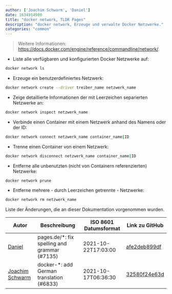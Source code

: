```yaml
---
author: ['Joachim Schwarm', 'Daniel']
date: 1634914980
title: "docker network, TLDR Pages"
description: "docker network, Erzeuge und verwalte Docker Netzwerke."
categories: "common"
---
```

> Weitere Informationen: <https://docs.docker.com/engine/reference/commandline/network/>.

- Liste alle verfügbaren und konfigurierten Docker Netzwerke auf:

```bash
docker network ls
```

- Erzeuge ein benutzerdefiniertes Netzwerk:

```bash
docker network create --driver treiber_name netzwerk_name
```

- Zeige detaillierte Informationen der mit Leerzeichen separierten Netzwerke an:

```bash
docker network inspect netzwerk_name
```

- Verbinde einen Container mit einem Netzwerk anhand des Namens oder der ID:

```bash
docker network connect netzwerk_name container_name|ID
```

- Trenne einen Container von einem Netzwerk:

```bash
docker network disconnect netzwerk_name container_name|ID
```

- Entferne alle unbenutzten (nicht von Containern referenzierten) Netzwerke:

```bash
docker network prune
```

- Entferne mehrere - durch Leerzeichen getrennte - Netzwerke:

```bash
docker network rm netzwerk_name
```
Liste der Änderungen, die an dieser Dokumentation vorgenommen wurden.


Autor | Beschreibung | ISO 8601 Datumsformat | Link zu GitHub
------|-----|-----|-----
[Daniel](mailto:71837281+darmiel@users.noreply.github.com) | pages.de/*: fix spelling and grammar (#7135) | 2021-10-22T17:03:00 | [afe2deb899df](https://github.com/tldr-pages/tldr/commit/afe2deb899df7f1b3252bdd1326e56988568acce)
[Joachim Schwarm](mailto:joachim@schwarm.co) | docker-*: add German translation (#6833) | 2021-10-17T06:36:30 | [32580f24e63d](https://github.com/tldr-pages/tldr/commit/32580f24e63daa8abf77cffe6bc7dac55911fb3a)

